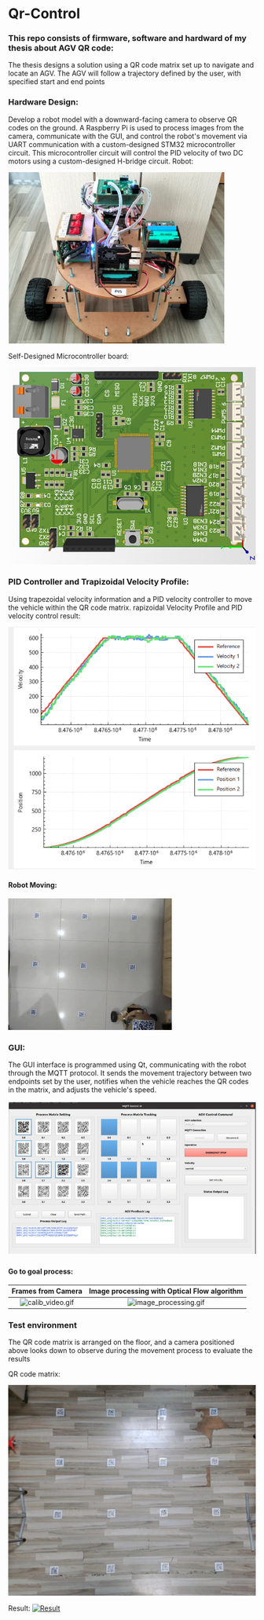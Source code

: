 # Qr-Control

### This repo consists of firmware, software and hardward of my thesis about AGV QR code:
The thesis designs a solution using a QR code matrix set up to navigate and locate an AGV. The AGV will follow a trajectory defined by the user, with specified start and end points

### Hardware Design:
Develop a robot model with a downward-facing camera to observe QR codes on the ground. A Raspberry Pi is used to process images from the camera, communicate with the GUI, and control the robot's movement via UART communication with a custom-designed STM32 microcontroller circuit. This microcontroller circuit will control the PID velocity of two DC motors using a custom-designed H-bridge circuit.
Robot:

![Robot](image/Robot.png)

Self-Designed Microcontroller board:

![Self-Designed Microcontroller board](image/Board.png)

### PID Controller and Trapizoidal Velocity Profile:
Using trapezoidal velocity information and a PID velocity controller to move the vehicle within the QR code matrix.
rapizoidal Velocity Profile and PID velocity control result:

![Trapizoidal Velocity Profile](image/TVF.png)

#### Robot Moving:

![Robot_Moving](video/Robot_Moving.gif)
### GUI:
The GUI interface is programmed using Qt, communicating with the robot through the MQTT protocol. It sends the movement trajectory between two endpoints set by the user, notifies when the vehicle reaches the QR codes in the matrix, and adjusts the vehicle's speed.


![GUI](image/GUI.png)

#### Go to goal process: 
Frames from Camera             |  Image processing with Optical Flow algorithm
:-------------------------:|:-------------------------:
![calib_video.gif](video%2Fcalib_video.gif)  | ![image_processing.gif](video%2Fimage_processing.gif)

### Test environment 
The QR code matrix is arranged on the floor, and a camera positioned above looks down to observe during the movement process to evaluate the results

QR code matrix:

![Test environment](image/Test_environment.png)

Result: [![Result](https://img.youtube.com/vi/Og9lnYisi18&list=PLiomqXJMBwLjaPSaCo-AB2hMpSG3AKzQ9&index=8/0.jpg)](https://www.youtube.com/watch?v=Og9lnYisi18&list=PLiomqXJMBwLjaPSaCo-AB2hMpSG3AKzQ9&index=8)
